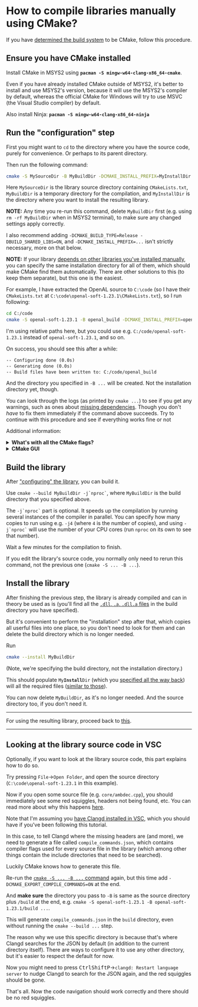 # How to compile libraries manually using CMake?

If you have [determined the build system](/tooling/articles/using_libraries_compiling_manually.md#determine-and-use-the-build-system) to be CMake, follow this procedure.

## Ensure you have CMake installed

Install CMake in MSYS2 using **`pacman -S mingw-w64-clang-x86_64-cmake`**.

Even if you have already installed CMake outside of MSYS2, it's better to install and use MSYS2's version, because it will use the MSYS2's compiler by default, whereas the official CMake for Windows will try to use MSVC (the Visual Studio compiler) by default.

Also install Ninja: **`pacman -S mingw-w64-clang-x86_64-ninja`**

## Run the "configuration" step

First you might want to `cd` to the directory where you have the source code, purely for convenience. Or perhaps to its parent directory.

Then run the following command:

```sh
cmake -S MySourceDir -B MyBuildDir -DCMAKE_INSTALL_PREFIX=MyInstallDir
```

Here `MySourceDir` is the library source directory containing `CMakeLists.txt`, `MyBuildDir` is a temporary directory for the compilation, and `MyInstallDir` is the directory where you want to install the resulting library.

**NOTE:** Any time you re-run this command, delete `MyBuildDir` first (e.g. using `rm -rf MyBuildDir` when in MSYS2 terminal), to make sure any changed settings apply correctly.

I also recommend adding `-DCMAKE_BUILD_TYPE=Release -DBUILD_SHARED_LIBS=ON`, and `-DCMAKE_INSTALL_PREFIX=...` isn't strictly necessary, more on that below.

**NOTE:** If your library [depends on other libraries you've installed manually](/tooling/articles/using_libraries_compiling_manually.md#install-dependencies), you can specify the same installation directory for all of them, which should make CMake find them automatically. There are other solutions to this (to keep them separate), but this one is the easiest.

For example, I have extracted the OpenAL source to `C:\code` (so I have their `CMakeLists.txt` at `C:\code\openal-soft-1.23.1\CMakeLists.txt`), so I run following:
```sh
cd C:/code
cmake -S openal-soft-1.23.1 -B openal_build -DCMAKE_INSTALL_PREFIX=openal_install -DCMAKE_BUILD_TYPE=Release -DBUILD_SHARED_LIBS=ON
```
I'm using relative paths here, but you could use e.g. `C:/code/openal-soft-1.23.1` instead of `openal-soft-1.23.1`, and so on.

On success, you should see this after a while:
```
-- Configuring done (0.0s)
-- Generating done (0.0s)
-- Build files have been written to: C:/code/openal_build
```
And the directory you specified in `-B ...` will be created. Not the installation directory yet, though.

You can look through the logs (as printed by `cmake ...`) to see if you get any warnings, such as ones about [missing dependencies](/tooling/articles/using_libraries_compiling_manually.md#install-dependencies). Though you don't *have* to fix them immediately if the command above succeeds. Try to continue with this procedure and see if everything works fine or not

Additional information:

<details><summary><b>What's with all the CMake flags?</b></summary>

The *minimal* usage of CMake is just `cmake -S ... -B ...` (and even `-S ...` can be omitted if it's the current directory). You'll also see people `cd`ing to the build directory and doing `cmake ..`, which is equivalent.

I've also thrown in a few more useful flags:

* `-DCMAKE_INSTALL_PREFIX=...` will install the resulting library to the specified directory. Not specifying this will make it default to `C:\msys64\clang64`, which isn't great, because libraries installed to that location can conflict with libraries installed via `pacman`. (This is a problem unique to MSYS2, because on Linux the default installation directory `/usr/local` is separate from everything else and is empty by default.)

   Another option is to not install anywhere, and manually copy the files (then you don't care about this flag), but this is stone age technology.

* `-DCMAKE_BUILD_TYPE=Release` will perform a release build (with optimization enabled, and with no debugging information). Change this if you want to.

* `-DBUILD_SHARED_LIBS=ON` will typically enable building [shared libraries](/tooling/articles/using_libraries_pacman.md#step-2-make-sure-calling-functions-works), because some libraries don't enable this by default. This isn't strictly necessary.

</details>

<details><summary><b>CMake GUI</b></summary>

CMake has a GUI that you can use to view library's compilation settings. (Sadly the version of cmake-gui in `pacman` appears to be broken, you have to install it from the official CMake installer.)

[![cmake gui](/tooling/images/cmake_gui_openal.png)](/tooling/images/cmake_gui_openal.png)

If you find any interesting settings you want to change, delete the build directory and re-run the `cmake ...` command above with the extra `-D...=...` flags.

</details>

## Build the library

After ["configuring" the library](#run-the-configuration-step), you can build it.

Use `` cmake --build MyBuildDir -j`nproc` ``, where `MyBuildDir` is the build directory that you specified above.

The `` -j`nproc` `` part is optional. It speeds up the compilation by running several instances of the compiler in parallel. You can specify how many copies to run using e.g. `-j4` (where `4` is the number of copies), and using `` -j`nproc` `` will use the number of your CPU cores (run `nproc` on its own to see that number).

Wait a few minutes for the compilation to finish.

If you edit the library's source code, you normally only need to rerun this command, not the previous one (`cmake -S ... -B ...`).

## Install the library

After finishing the previous step, the library is already compiled and can in theory be used as is (you'll find all the [`.dll`, `.a`, `.dll.a` files](/tooling/articles/using_libraries_pacman.md#look-at-what-you-have-installed) in the build directory you have specified).

But it's convenient to perform the "installation" step after that, which copies all userful files into one place, so you don't need to look for them and can delete the build directory which is no longer needed.

Run
```sh
cmake --install MyBuildDir
```
(Note, we're specifying the build directory, not the installation directory.)

This should populate <code>My<b>Install</b>Dir</code> (which you [specified all the way back](#run-the-configuration-step)) will all the required files ([similar to those](/tooling/articles/using_libraries_pacman.md#look-at-what-you-have-installed)).

You can now delete `MyBuildDir`, as it's no longer needed. And the source directory too, if you don't need it.

---

For using the resulting library, proceed back to [this](/tooling/articles/using_libraries_compiling_manually.md#determine-the-compiler-flags).

---

## Looking at the library source code in VSC

Optionally, if you want to look at the library source code, this part explains how to do so.

Try pressing `File`→`Open Folder`, and open the source directory (`C:\code\openal-soft-1.23.1` in this example).

Now if you open some source file (e.g. `core/ambdec.cpp`), you should immediately see some red squiggles, headers not being found, etc. You can read more about why this happens [here](TODO_link).

Note that I'm assuming you [have Clangd installed in VSC](/tooling/articles/configuring_code_completion.md), which you should have if you've been following this tutorial.

In this case, to tell Clangd where the missing headers are (and more), we need to generate a file called `compile_commands.json`, which contains compiler flags used for every source file in the library (which among other things contain the include directories that need to be searched).

Luckily CMake knows how to generate this file.

Re-run the [`cmake -S ... -B ...` command](#run-the-configuration-step) again, but this time add `-DCMAKE_EXPORT_COMPILE_COMMANDS=ON` at the end.

And **make sure** the directory you pass to `-B` is same as the source directory plus `/build` at the end, e.g. `cmake -S openal-soft-1.23.1 -B openal-soft-1.23.1/build ...`.

This will generate `compile_commands.json` in the `build` directory, even without running the `cmake --build ...` step.

The reason why we use this specific directory is because that's where Clangd searches for the JSON by default (in addition to the current directory itself). There are ways to configure it to use any other directory, but it's easier to respect the default for now.

Now you might need to press <kbd>Ctrl</kbd><kbd>Shift</kbd><kbd>P</kbd>→`clangd: Restart language server` to nudge Clangd to search for the JSON again, and the red squiggles should be gone.

That's all. Now the code navigation should work correctly and there should be no red squiggles.
